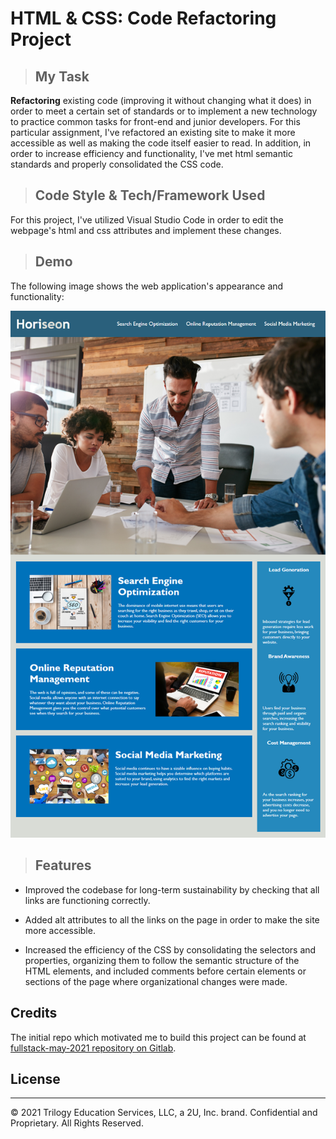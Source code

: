 # HTML & CSS: Code Refactoring Project

>## My Task

  **Refactoring** existing code (improving it without changing what it does) in order to meet a certain set of standards or to implement a new technology to practice common tasks for front-end and junior developers. For this particular assignment, I've refactored an existing site to make it more accessible as well as making the code itself easier to read. In addition, in order to increase efficiency and functionality, I've met html semantic standards and properly consolidated the CSS code.


>## Code Style & Tech/Framework Used

  For this project, I've utilized Visual Studio Code in order to edit the webpage's html and css attributes and implement these changes.


>## Demo

The following image shows the web application's appearance and functionality:

![The Horiseon webpage includes a navigation bar, a header image, and cards with text and images at the bottom of the page.](./Assets/01-html-css-git-homework-demo.png)


>## Features

* Improved the codebase for long-term sustainability by checking that all links are functioning correctly. 

* Added alt attributes to all the links on the page in order to make the site more accessible.

* Increased the efficiency of the CSS by consolidating the selectors and properties, organizing them to follow the semantic structure of the HTML elements, and included comments before certain elements or sections of the page where organizational changes were made.


## Credits

The initial repo which motivated me to build this project can be found at [fullstack-may-2021 repository on Gitlab](https://unc.bootcampcontent.com/dbilenkin-KJyiXJ/fullstack-may-2021/tree/master).


## License

---
© 2021 Trilogy Education Services, LLC, a 2U, Inc. brand. Confidential and Proprietary. All Rights Reserved.

